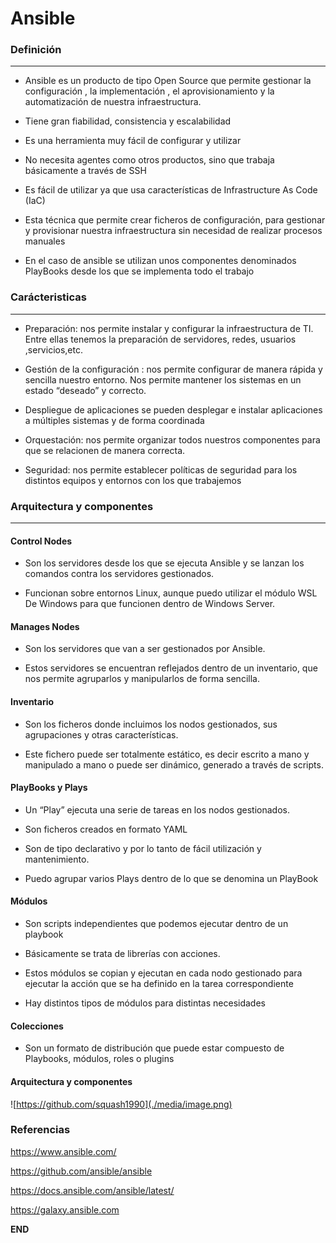 # Ansible


### Definición 
-----

- Ansible es un producto de tipo Open Source que permite gestionar la configuración , la implementación , el aprovisionamiento y la automatización de nuestra infraestructura.

- Tiene gran fiabilidad, consistencia y escalabilidad

- Es una herramienta muy fácil de configurar y utilizar

- No necesita agentes como otros productos, sino que trabaja básicamente a través de SSH

- Es fácil de utilizar ya que usa características de Infrastructure As Code (IaC)

- Esta técnica que permite crear ficheros de configuración, para gestionar y provisionar nuestra infraestructura sin necesidad de realizar procesos manuales

- En el caso de ansible se utilizan unos componentes denominados PlayBooks desde los que se implementa todo el trabajo

### Carácteristicas
-----

- Preparación: nos permite instalar y configurar la infraestructura de TI. Entre ellas tenemos la preparación de servidores, redes, usuarios ,servicios,etc.

- Gestión de la configuración : nos permite configurar de manera rápida y sencilla nuestro entorno. Nos permite mantener los sistemas en un estado “deseado” y correcto.

- Despliegue de aplicaciones se pueden desplegar e instalar aplicaciones a múltiples sistemas y de forma coordinada

- Orquestación: nos permite organizar todos nuestros componentes para que se relacionen de manera correcta.

- Seguridad: nos permite establecer políticas de seguridad para los distintos equipos y entornos con los que trabajemos 

### Arquitectura y componentes
-----

#### Control Nodes

- Son los servidores desde los que se ejecuta Ansible y se lanzan los comandos contra los servidores gestionados.

- Funcionan sobre entornos Linux, aunque puedo utilizar el módulo WSL De Windows para que funcionen dentro de Windows Server.

#### Manages Nodes

- Son los servidores que van a ser gestionados por Ansible.

- Estos servidores se encuentran reflejados dentro de un inventario, que nos permite agruparlos y manipularlos de forma sencilla.

#### Inventario

- Son los ficheros donde incluimos los nodos gestionados, sus agrupaciones y otras características.

- Este fichero puede ser totalmente estático, es decir escrito a mano y manipulado a mano o puede ser dinámico, generado a través de scripts.

#### PlayBooks y Plays

- Un “Play” ejecuta una serie de tareas en los nodos gestionados. 

- Son ficheros creados en formato YAML

- Son de tipo declarativo y por lo tanto de fácil utilización y mantenimiento.

- Puedo agrupar varios Plays dentro de lo que se denomina un PlayBook 

#### Módulos

- Son scripts independientes que podemos ejecutar dentro de un playbook

- Básicamente se trata de librerías con acciones.

- Estos módulos se copian y ejecutan en cada nodo gestionado para ejecutar la acción que se ha definido en la tarea correspondiente

- Hay distintos tipos de módulos para distintas necesidades

#### Colecciones

- Son un formato de distribución que puede estar compuesto de Playbooks, módulos, roles o plugins

#### Arquitectura y componentes

![https://github.com/squash1990](./media/image.png)

### Referencias

https://www.ansible.com/

https://github.com/ansible/ansible

https://docs.ansible.com/ansible/latest/

https://galaxy.ansible.com


**END**